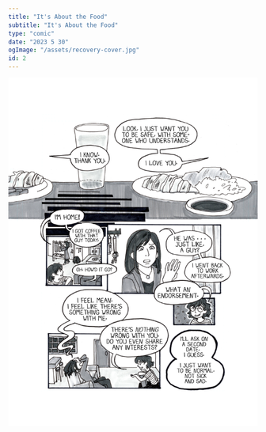 ```yaml
---
title: "It's About the Food"
subtitle: "It's About the Food"
type: "comic"
date: "2023 5 30"
ogImage: "/assets/recovery-cover.jpg"
id: 2
---
```


![Panel2](../../../images/aboutthefood/about_the_food_005.jpg)